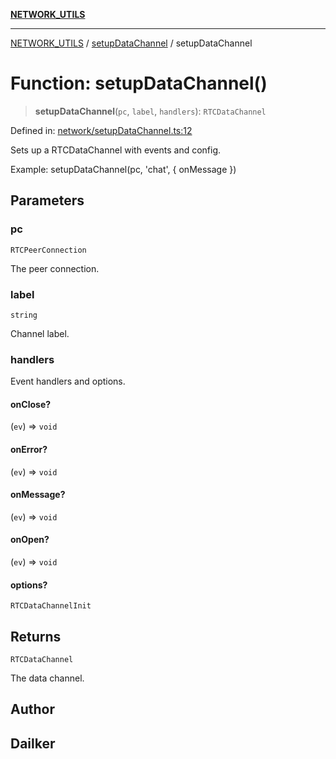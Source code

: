 [**NETWORK_UTILS**](../../README.md)

***

[NETWORK_UTILS](../../README.md) / [setupDataChannel](../README.md) / setupDataChannel

# Function: setupDataChannel()

> **setupDataChannel**(`pc`, `label`, `handlers`): `RTCDataChannel`

Defined in: [network/setupDataChannel.ts:12](https://github.com/dailker/everyutil-js/blob/b3e269da55b7d96c15eb37e98c5c4f6b94f05f6f/src/network/setupDataChannel.ts#L12)

Sets up a RTCDataChannel with events and config.

Example: setupDataChannel(pc, 'chat', { onMessage })

## Parameters

### pc

`RTCPeerConnection`

The peer connection.

### label

`string`

Channel label.

### handlers

Event handlers and options.

#### onClose?

(`ev`) => `void`

#### onError?

(`ev`) => `void`

#### onMessage?

(`ev`) => `void`

#### onOpen?

(`ev`) => `void`

#### options?

`RTCDataChannelInit`

## Returns

`RTCDataChannel`

The data channel.

## Author

## Dailker
